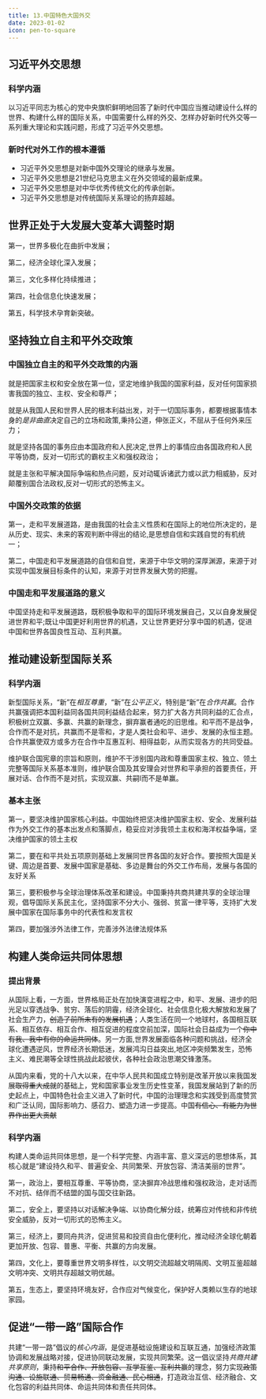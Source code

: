 ```yaml
---
title: 13.中国特色大国外交
date: 2023-01-02
icon: pen-to-square
---
```


## 习近平外交思想<Badge text="了解" type="tip" />

### 科学内涵

以习近平同志为核心的党中央旗帜鲜明地回答了新时代中国应当推动建设什么样的世界、构建什么样的国际关系，中国需要什么样的外交、怎样办好新时代外交等一系列重大理论和实践问题，形成了习近平外交思想。

### 新时代对外工作的根本遵循

- 习近平外交思想是对新中国外交理论的继承与发展。
- 习近平外交思想是21世纪马克思主义在外交领域的最新成果。
- 习近平外交思想是对中华优秀传统文化的传承创新。
- 习近平外交思想是对传统国际关系理论的扬弃超越。

## 世界正处于大发展大变革大调整时期<Badge text="了解" type="tip" />

第一，世界多极化在曲折中发展；

第二，经济全球化深入发展；

第三，文化多样化持续推进；

第四，社会信息化快速发展；

第五，科学技术孕育新突破。

## 坚持独立自主和平外交政策<Badge text="选择题" type="tip" />

### 中国独立自主的和平外交政策的内涵

就是把国家主权和安全放在第一位，坚定地维护我国的国家利益，反对任何国家损害我国的独立、主权、安全和尊严；

就是从我国人民和世界人民的根本利益出发，对于一切国际事务，都要根据事情本身的*是非曲直*决定自己的立场和政策,秉持公道，伸张正义，不屈从于任何外来压力；

就是坚持各国的事务应由本国政府和人民决定,世界上的事情应由各国政府和人民平等协商，反对一切形式的霸权主义和强权政治；

就是主张和平解决国际争端和热点问题，反对动辄诉诸武力或以武力相威胁，反对颠覆别国合法政权,反对一切形式的恐怖主义。

### 中国外交政策的依据

第一，走和平发展道路，是由我国的社会主义性质和在国际上的地位所决定的，是从历史、现实、未来的客观判断中得出的结论,是思想自信和实践自觉的有机统一；

第二，中国走和平发展道路的自信和自觉，来源于中华文明的深厚渊源，来源于对实现中国发展目标条件的认知，来源于对世界发展大势的把握。

### 中国走和平发展道路的意义

中国坚持走和平发展道路，既积极争取和平的国际环境发展自己，又以自身发展促进世界和平;既让中国更好利用世界的机遇，又让世界更好分享中国的机遇，促进中国和世界各国良性互动、互利共赢。

## 推动建设新型国际关系<Badge text="选择题" type="tip" />

### 科学内涵

新型国际关系，“新”在*相互尊重*，“新”在*公平正义*，特别是“新”在*合作共赢*。合作共赢强调把本国利益同各国共同利益结合起来，努力扩大各方共同利益的汇合点，积极树立双赢、多赢、共赢的新理念，摒弃赢者通吃的旧思维。和平而不是战争，合作而不是对抗，共赢而不是零和，才是人类社会和平、进步、发展的永恒主题。合作共赢使双方或多方在合作中互惠互利、相得益彰，从而实现各方的共同受益。

维护联合国宪章的宗旨和原则，维护不干涉别国内政和尊重国家主权、独立、领土完整等国际关系基本准则，维护联合国及其安理会对世界和平承担的首要责任，开展对话、合作而不是对抗，实现双赢、共嗣I而不是单赢。

### 基本主张

第一，要坚决维护国家核心利益。中国始终把坚决维护国家主权、安全、发展利益作为外交工作的基本出发点和落脚点，稳妥应对涉我领土主权和海洋权益争端，坚决维护国家的领土主权

第二，要在和平共处五项原则基础上发展同世界各国的友好合作。要按照大国是关键、周边是首要、发展中国家是基础、多边是舞台的外交工作布局，发展与各国的友好关系

第三，要积极参与全球治理体系改革和建设。中国秉持共商共建共享的全球治理观，倡导国际关系民主化，坚持国家不分大小、强弱、贫富一律平等，支持扩大发展中国家在国际事务中的代表性和发言权

第四，要加强涉外法律工作，完善涉外法律法规体系

## 构建人类命运共同体思想<Badge text="选择题" type="tip" />

### 提出背景

从国际上看，一方面，世界格局正处在加快演变进程之中，和平、发展、进步的阳光足以穿透战争、贫穷、落后的阴霾，经济全球化、社会信息化极大解放和发展了社会生产力，~~创造了前所未有的发展机遇~~；人类生活在同一个地球村，各国相互联系、相互依存、相互合作、相互促进的程度空前加深，国际社会日益成为一个~~你中有我、我中有你的命运共同体~~。另一方面,世界发展面临各种问题和挑战，经济全球化遭遇逆风，世界经济长期低迷，发展鸿沟日益突出,地区冲突频繁发生，恐怖主义、难民潮等全球性挑战此起彼伏，各种社会政治思潮交锋激荡。

从国内来看，党的十八大以来，在中华人民共和国成立特别是改革开放以来我国发展~~取得重大成就~~的基础上，党和国家事业发生历史性变革，我国发展站到了新的历史起点上，中国特色社会主义进入了新时代，中国的治理理念和实践受到高度赞赏和广泛认同，国际影响力、感召力、塑造力进一步提高。中国~~有信心、有能力为世界作出更大贡献~~

### 科学内涵

构建人类命运共同体思想，是一个科学完整、内涵丰富、意义深远的思想体系，其核心就是“建设持久和平、普遍安全、共同繁荣、开放包容、清洁美丽的世界”。

第一，政治上，要相互尊重、平等协商，坚决摒弃冷战思维和强权政治，走对话而不对抗、结伴而不结盟的国与国交往新路。

第二，安全上，要坚持以对话解决争端、以协商化解分歧，统筹应对传统和非传统安全威胁，反对一切形式的恐怖主义。

第三，经济上，要同舟共济，促进贸易和投资自由化便利化，推动经济全球化朝着更加开放、包容、普惠、平衡、共赢的方向发展。

第四，文化上，要尊重世界文明多样性，以文明交流超越文明隔阂、文明互鉴超越文明冲突、文明共存超越文明优越。

第五，生态上，要坚持环境友好，合作应对气候变化，保护好人类赖以生存的地球家园。

## 促进“一带一路”国际合作<Badge text="了解" type="tip" />

共建“一带一路”倡议的*核心内涵*，是促进基础设施建设和互联互通，加强经济政策协调和发展战略对接，促进协同联动发展，实现共同繁荣。这一倡议坚持*共商共建共享原则*，秉持~~和平合作、开放包容、互学互鉴、互利共赢~~的理念，努力实现~~政策沟通、设施联通、贸易畅通、资金融通、民心相通~~，打造政治互信、经济融合、文化包容的利益共同体、命运共同体和责任共同体。